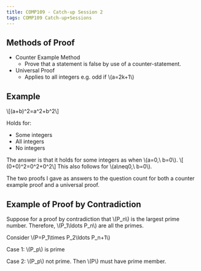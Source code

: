 ```yaml
---
title: COMP109 - Catch-up Session 2
tags: COMP109 Catch-up+Sessions
---
```

## Methods of Proof
* Counter Example Method
	* Prove that a statement is false by use of a counter-statement.
* Universal Proof
	* Applies to all integers e.g. odd if &#92;(a=2k+1&#92;)
	
## Example
&#92;[(a+b)^2=a^2+b^2&#92;]

Holds for:

* Some integers
* All integers
* No integers

The answer is that it holds for some integers as when &#92;(a=0,\ b=0&#92;). &#92;[ (0+0)^2=0^2+0^2&#92;] This also follows for &#92;(a\neq0,\ b=0&#92;).

The two proofs I gave as answers to the question count for both a counter example proof and a universal proof.

## Example of Proof by Contradiction
Suppose for a proof by contradiction that &#92;(P&#95;n&#92;) is the largest prime number. Therefore, &#92;(P&#95;1\ldots P&#95;n&#92;) are all the primes.

Consider &#92;(P=P&#95;1\times P&#95;2\ldots P&#95;n+1&#92;)

Case 1: &#92;(P&#95;p&#92;) is prime

Case 2: &#92;(P&#95;p&#92;) not prime. Then &#92;(P&#92;) must have prime member.
